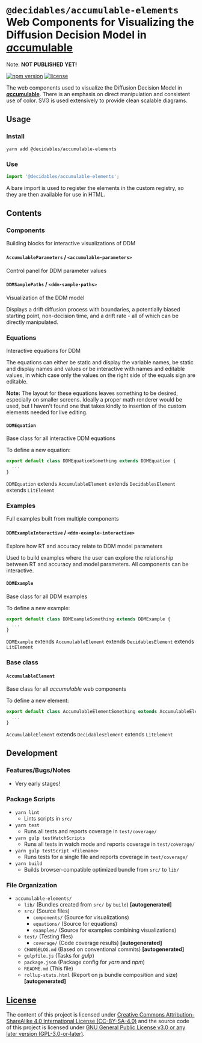 <!--lint ignore first-heading-level  maximum-heading-length-->

# **`@decidables/accumulable-elements`**<br>Web Components for Visualizing the Diffusion Decision Model in [<b><i>a</i>ccumulable</b>](https://decidables.github.io/accumulable)

Note: **NOT PUBLISHED YET!**

[![npm version](https://img.shields.io/npm/v/@decidables/accumulable-elements?logo=npm)](https://www.npmjs.com/package/@decidables/accumulable-elements)
[![license](https://img.shields.io/npm/l/@decidables/accumulable-elements?color=informational)](https://github.com/decidables/decidables/blob/main/LICENSE.md)

The web components used to visualize the Diffusion Decision Model in
[<b><i>a</i>ccumulable</b>](https://decidables.github.io/accumulable). There is an emphasis
on direct manipulation and consistent use of color. SVG is used extensively to provide clean
scalable diagrams.

## Usage

### Install

```shell
yarn add @decidables/accumulable-elements
```

### Use

```javascript
import '@decidables/accumulable-elements';
```

A bare import is used to register the elements in the custom registry, so they are then available
for use in HTML.

## Contents

### Components

Building blocks for interactive visualizations of DDM

#### `AccumulableParameters` / `<accumulable-parameters>`

Control panel for DDM parameter values

#### `DDMSamplePaths` / `<ddm-sample-paths>`

Visualization of the DDM model

Displays a drift diffusion process with boundaries, a potentially biased starting point,
non-decision time, and a drift rate - all of which can be directly manipulated.

### Equations

Interactive equations for DDM

The equations can either be static and display the variable names, be static and display names and
values or be interactive with names and editable values, in which case only the values on the right
side of the equals sign are editable.

**Note:** The layout for these equations leaves something to be desired, especially on smaller
screens. Ideally a proper math renderer would be used, but I haven't found one that takes kindly to
insertion of the custom elements needed for live editing.

#### `DDMEquation`

Base class for all interactive DDM equations

To define a new equation:

```javascript
export default class DDMEquationSomething extends DDMEquation {
  ...
}
```

`DDMEquation` extends `AccumulableElement` extends `DecidablesElement` extends `LitElement`

### Examples

Full examples built from multiple components

#### `DDMExampleInteractive` / `<ddm-example-interactive>`

Explore how RT and accuracy relate to DDM model parameters

Used to build examples where the user can explore the relationship between RT and accuracy and model
parameters. All components can be interactive.

#### `DDMExample`

Base class for all DDM examples

To define a new example:

```javascript
export default class DDMExampleSomething extends DDMExample {
  ...
}
```

`DDMExample` extends `AccumulableElement` extends `DecidablesElement` extends `LitElement`

### Base class

#### `AccumulableElement`

Base class for all *accumulable* web components

To define a new element:

```javascript
export default class AccumulableElementSomething extends AccumulableElement {
  ...
}
```

`AccumulableElement` extends `DecidablesElement` extends `LitElement`

## Development

### Features/Bugs/Notes

- Very early stages!

### Package Scripts

- `yarn lint`
  - Lints scripts in `src/`
- `yarn test`
  - Runs all tests and reports coverage in `test/coverage/`
- `yarn gulp testWatchScripts`
  - Runs all tests in watch mode and reports coverage in `test/coverage/`
- `yarn gulp testScript <filename>`
  - Runs tests for a single file and reports coverage in `test/coverage/`
- `yarn build`
  - Builds browser-compatible optimized bundle from `src/` to `lib/`

### File Organization

- `accumulable-elements/`
  - `lib/` (Bundles created from `src/` by `build`)
    **\[autogenerated\]**
  - `src/` (Source files)
    - `components/` (Source for visualizations)
    - `equations/` (Source for equations)
    - `examples/` (Source for examples combining visualizations)
  - `test/` (Testing files)
    - `coverage/` (Code coverage results) **\[autogenerated\]**
  - `CHANGELOG.md` (Based on conventional commits) **\[autogenerated\]**
  - `gulpfile.js` (Tasks for *gulp*)
  - `package.json` (Package config for *yarn* and *npm*)
  - `README.md` (This file)
  - `rollup-stats.html` (Report on js bundle composition and size) **\[autogenerated\]**

## [License](https://github.com/decidables/decidables/blob/main/LICENSE.md)

The content of this project is licensed under [Creative Commons Attribution-ShareAlike 4.0
International License (CC-BY-SA-4.0)](https://creativecommons.org/licenses/by-sa/4.0/) and the
source code of this project is licensed under [GNU General Public License v3.0 or any later version
(GPL-3.0-or-later)](https://www.gnu.org/licenses/gpl-3.0.html).
